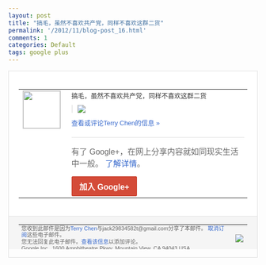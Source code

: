 ```yaml
---
layout: post
title: "搞毛，虽然不喜欢共产党，同样不喜欢这群二货"
permalink: '/2012/11/blog-post_16.html'
comments: 1
categories: Default
tags: google plus
---
```

<div style="border:solid 1px #dfdfdf;color:#686868;font:13px Arial"><div style="background-color:#fff;padding:20px;"><table cellpadding="0" cellspacing="0"><tr><td style="padding-right:15px;vertical-align:top"><a href="https://plus.google.com/_/notifications/emlink?emrecipient=110200756825219614165&amp;emid=CPjG35O307MCFQFwTAod4ykAAA&amp;path=%2F108643996575278738906&amp;dt=1353066942558&amp;uob=8"><img height="75" src="https://lh3.googleusercontent.com/-KKRGTyJ5Bl0/AAAAAAAAAAI/AAAAAAAAEEY/jllxqER5dCk/s75-c-k-a/photo.jpg" style="border:solid 1px #cccccc;" width="75"/></a></td><td style="width:578px;color:#333;font:13px Arial;vertical-align:top"><div style="padding-bottom:10px">搞毛，虽然不喜欢共产党，同样不喜欢这群二<wbr/>货</div><div style="margin-bottom:10px;padding-left:10px; border-left:2px solid #EAEAEA"><span style="margin-right:5px"><a href="https://plus.google.com/_/notifications/emlink?emrecipient=110200756825219614165&amp;emid=CPjG35O307MCFQFwTAod4ykAAA&amp;path=%2F108643996575278738906%2Fposts%2FYqQ4QiNWgaw%3Fgpinv%3DAMIXal9M-CzM9cLM4trIlsvZ8jqCw4i273OMJcL3PdoLiq4r11jWtCwrBYaXqhrHFm5JCjuZzx4g1i-3iHTF4Wa8-Bdbw_BavwH7rUAATnvDf72NJ8e58Ec&amp;dt=1353066942558&amp;uob=8" style="color:#3366CC;text-decoration:none;"><img border="0" src="https://lh5.googleusercontent.com/-KYWSIwjaF10/UKYpgod8wQI/AAAAAAAAtMU/P_IueLWrTmk/h120/Unnamed%2BQQ%2BScreenshot20121116195401.png" style="max-height:200px;max-width:275px"/></a></span></div><a href="https://plus.google.com/_/notifications/emlink?emrecipient=110200756825219614165&amp;emid=CPjG35O307MCFQFwTAod4ykAAA&amp;path=%2F108643996575278738906%2Fposts%2FYqQ4QiNWgaw%3Fgpinv%3DAMIXal9M-CzM9cLM4trIlsvZ8jqCw4i273OMJcL3PdoLiq4r11jWtCwrBYaXqhrHFm5JCjuZzx4g1i-3iHTF4Wa8-Bdbw_BavwH7rUAATnvDf72NJ8e58Ec&amp;dt=1353066942558&amp;uob=8" style="color:#3366CC;text-decoration:none">查看或评论Terry Chen的信息 »</a><div style="margin-top:20px;border-top:solid 1px #dfdfdf"><div style="padding:15px 0;color:#686868;font:16px Arial">有了 Google+，在网上分享内容就如同现实生活中一般。 <a href="http://www.google.com/+/learnmore/" style="color:#3366CC;text-decoration:none">了解详情</a>。</div><a href="https://plus.google.com/_/notifications/emlink?emrecipient=110200756825219614165&amp;emid=CPjG35O307MCFQFwTAod4ykAAA&amp;path=%2F%3Fgpinv%3DAMIXal9M-CzM9cLM4trIlsvZ8jqCw4i273OMJcL3PdoLiq4r11jWtCwrBYaXqhrHFm5JCjuZzx4g1i-3iHTF4Wa8-Bdbw_BavwH7rUAATnvDf72NJ8e58Ec&amp;dt=1353066942558&amp;uob=8" style="display:inline-block;padding:7px 15px;background-color:#d44b38; color:#fff;font-size:16px; font-weight:bold;border-radius:2px;-webkit-border-radius:2px; -moz-border-radius:2px;border:solid 1px #c43b28; white-space:nowrap;text-decoration:none">加入 Google+</a></div></td></tr></table></div><div style="border-top:solid 1px #dfdfdf;padding:0 20px; background-color:#f5f5f5"><table cellpadding="0" cellspacing="0" style="height:50px"><tbody><tr><td style="vertical-align:middle;width:100%; color:#636363;font:11px Arial; line-height:120%">您收到此邮件是因为<a href="https://plus.google.com/_/notifications/emlink?emrecipient=110200756825219614165&amp;emid=CPjG35O307MCFQFwTAod4ykAAA&amp;path=%2F108643996575278738906%3Fgpinv%3DAMIXal9M-CzM9cLM4trIlsvZ8jqCw4i273OMJcL3PdoLiq4r11jWtCwrBYaXqhrHFm5JCjuZzx4g1i-3iHTF4Wa8-Bdbw_BavwH7rUAATnvDf72NJ8e58Ec&amp;dt=1353066942558&amp;uob=8" style="color:#3366CC;text-decoration:none">Terry Chen</a>与jack29834582t@gmail.com分享了本邮件。 <a href="https://plus.google.com/_/notifications/emlink?emrecipient=110200756825219614165&amp;emid=CPjG35O307MCFQFwTAod4ykAAA&amp;path=%2F_%2Fnonplus%2Femailsettings%3Fgpinv%3DAMIXal9M-CzM9cLM4trIlsvZ8jqCw4i273OMJcL3PdoLiq4r11jWtCwrBYaXqhrHFm5JCjuZzx4g1i-3iHTF4Wa8-Bdbw_BavwH7rUAATnvDf72NJ8e58Ec%26est%3DADH5u8XW3SmbadPJAFq4xoetqTvuf3P6x-UT1QRdKapaAxEOlzF9D0UgeKy8t_DH3reYrjx7aoS9-eZupTJa4PALyCB8AFXnvEMWxeMp-r5RjpbqK87ORuRNtJSAot7GXF9z9iRE0dyLH1coZZGmt7JfPVsjmq3GHw&amp;dt=1353066942558&amp;uob=8" style="color:#3366CC;text-decoration:none">取消订阅</a>这些电子邮件。<br/>您无法回复此电子邮件。<a href="https://plus.google.com/_/notifications/emlink?emrecipient=110200756825219614165&amp;emid=CPjG35O307MCFQFwTAod4ykAAA&amp;path=%2F108643996575278738906%2Fposts%2FYqQ4QiNWgaw%3Fgpinv%3DAMIXal9M-CzM9cLM4trIlsvZ8jqCw4i273OMJcL3PdoLiq4r11jWtCwrBYaXqhrHFm5JCjuZzx4g1i-3iHTF4Wa8-Bdbw_BavwH7rUAATnvDf72NJ8e58Ec&amp;dt=1353066942558&amp;uob=8" style="color:#3366CC;text-decoration:none">查看该信息</a>以添加评论。<br/>Google Inc., 1600 Amphitheatre Pkwy, Mountain View, CA 94043 USA<br/></td><td><img src="https://ssl.gstatic.com/s2/oz/images/notifications/logo/google-plus-6617a72bb36cc548861652780c9e6ff1.png"/></td></tr></tbody></table></div></div>